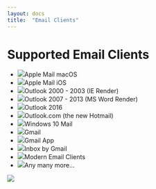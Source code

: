 ```yaml
---
layout: docs
title:  "Email Clients"
---
```


# Supported Email Clients

<ul class="supported-client-list">
  <li><img src="/img/icons/check-green.svg" />Apple Mail macOS</li>
  <li><img src="/img/icons/check-green.svg" />Apple Mail iOS</li>
  <li><img src="/img/icons/check-green.svg" />Outlook 2000 - 2003 (IE Render)</li>
  <li><img src="/img/icons/check-green.svg" />Outlook 2007 - 2013 (MS Word Render)</li>
  <li><img src="/img/icons/check-green.svg" />Outlook 2016</li>
  <li><img src="/img/icons/check-green.svg" />Outlook.com (the new Hotmail)</li>
  <li><img src="/img/icons/check-green.svg" />Windows 10 Mail</li>
  <li><img src="/img/icons/check-green.svg" />Gmail</li>
  <li><img src="/img/icons/check-green.svg" />Gmail App</li>
  <li><img src="/img/icons/check-green.svg" />Inbox by Gmail</li>
  <li><img src="/img/icons/check-green.svg" />Modern Email Clients</li>
  <li><img src="/img/icons/check-green.svg" />Any many more...</li>
</ul>

<img src="/img/gifs/aol.gif" class="w-75 mx-auto d-block" />
